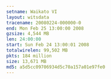 ```yaml
---
setname: Waikato VI
layout: witsdata
tracename: 20080224-000000-0
end: Mon Feb 25 13:00:00 2008
gzsize: 4,544 MB
len: 24:00:00
start: Sun Feb 24 13:00:01 2008
totalwirelen: 99,502 MB
pkts: 184 million
size: 13,671 MB
md5: a5d5cc09706934d5c70a157a01e97fe0
---
```

